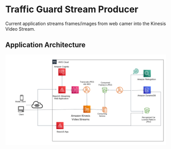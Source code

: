 # Traffic Guard Stream Producer
Current application streams frames/images from web camer into the Kinesis Video Stream.

## Application Architecture

![Traffic Guard Design](https://github.com/cobalt12345/traffic-guard-stream-producer/blob/d161fcbd2567cb9e1941576d7489ac7ecc13a9a5/src/main/resources/Traffic%20Guard%20Architecture.png)
